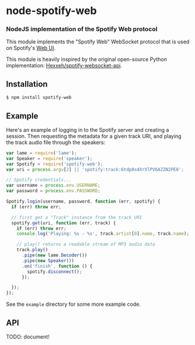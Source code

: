 node-spotify-web
================
### NodeJS implementation of the Spotify Web protocol

This module implements the "Spotify Web" WebSocket protocol that is used on
Spotify's [Web UI](http://play.spotify.com).

This module is heavily inspired by the original open-source Python implementation:
[Hexxeh/spotify-websocket-api](https://github.com/Hexxeh/spotify-websocket-api).

Installation
------------

``` bash
$ npm install spotify-web
```


Example
-------

Here's an example of logging in to the Spotify server and creating a session. Then
requesting the metadata for a given track URI, and playing the track audio file
through the speakers:

``` javascript
var lame = require('lame');
var Speaker = require('speaker');
var Spotify = require('spotify-web');
var uri = process.argv[2] || 'spotify:track:6tdp8sdXrXlPV6AZZN2PE8';

// Spotify credentials...
var username = process.env.USERNAME;
var password = process.env.PASSWORD;

Spotify.login(username, password, function (err, spotify) {
  if (err) throw err;

  // first get a "Track" instance from the track URI
  spotify.get(uri, function (err, track) {
    if (err) throw err;
    console.log('Playing: %s - %s', track.artist[0].name, track.name);

    // play() returns a readable stream of MP3 audio data
    track.play()
      .pipe(new lame.Decoder())
      .pipe(new Speaker())
      .on('finish', function () {
        spotify.disconnect();
      });

  });
});
```

See the `example` directory for some more example code.


API
---

TODO: document!
